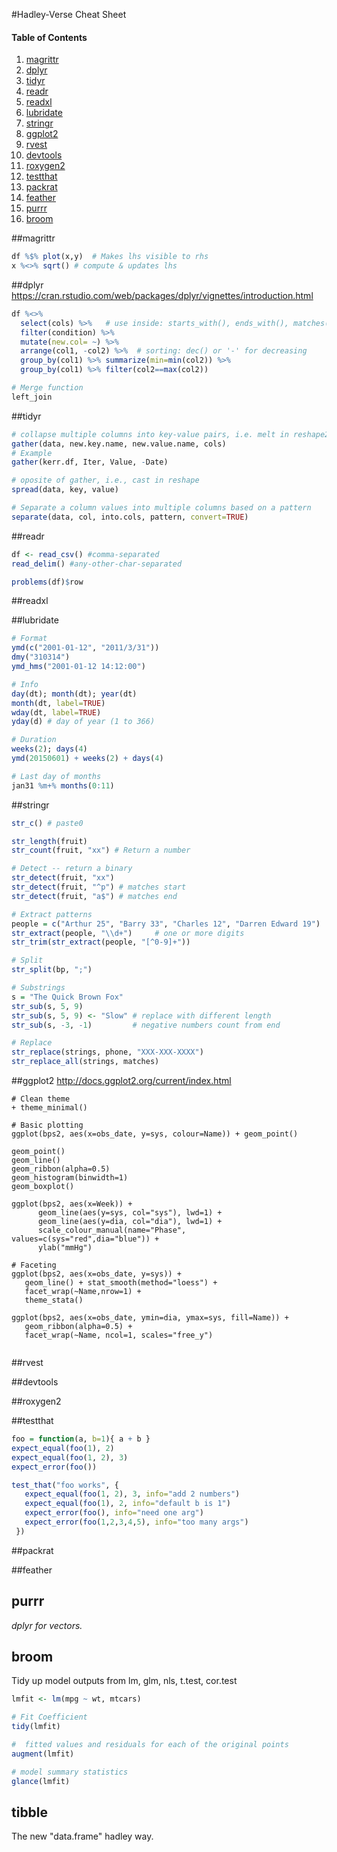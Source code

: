 #Hadley-Verse Cheat Sheet

#### Table of Contents
1. [magrittr](#magrittr)
5. [dplyr](#dplyr)
4. [tidyr](#tidyr)
2. [readr](#readr)
2. [readxl](#readxl)
2. [lubridate](#lubridate)
3. [stringr](#stringr)
7. [ggplot2](#ggplot2)
9. [rvest](#rvest)
9. [devtools](#devtools)
9. [roxygen2](#roxygen2)
9. [testthat](#testthat)
9. [packrat](#packrat)
1. [feather](#feather)
2. [purrr](#purrr)
3. [broom](#broom)

##magrittr
```r
df %$% plot(x,y)  # Makes lhs visible to rhs
x %<>% sqrt() # compute & updates lhs 
```

##dplyr
https://cran.rstudio.com/web/packages/dplyr/vignettes/introduction.html
```r
df %<>% 
  select(cols) %>%   # use inside: starts_with(), ends_with(), matches(), contains()
  filter(condition) %>% 
  mutate(new.col= ~) %>% 
  arrange(col1, -col2) %>%  # sorting: dec() or '-' for decreasing
  group_by(col1) %>% summarize(min=min(col2)) %>% 
  group_by(col1) %>% filter(col2==max(col2))

# Merge function
left_join

```

##tidyr
```r
# collapse multiple columns into key-value pairs, i.e. melt in reshape2
gather(data, new.key.name, new.value.name, cols) 
# Example
gather(kerr.df, Iter, Value, -Date)

# oposite of gather, i.e., cast in reshape
spread(data, key, value)

# Separate a column values into multiple columns based on a pattern
separate(data, col, into.cols, pattern, convert=TRUE)

```

##readr
```r
df <- read_csv() #comma-separated
read_delim() #any-other-char-separated

problems(df)$row
```

##readxl

##lubridate
```r
# Format
ymd(c("2001-01-12", "2011/3/31"))
dmy("310314")
ymd_hms("2001-01-12 14:12:00")

# Info
day(dt); month(dt); year(dt)
month(dt, label=TRUE)
wday(dt, label=TRUE)
yday(d) # day of year (1 to 366)

# Duration
weeks(2); days(4)
ymd(20150601) + weeks(2) + days(4)

# Last day of months
jan31 %m+% months(0:11)
```

##stringr
```r
str_c() # paste0

str_length(fruit)
str_count(fruit, "xx") # Return a number

# Detect -- return a binary
str_detect(fruit, "xx") 
str_detect(fruit, "^p") # matches start
str_detect(fruit, "a$") # matches end

# Extract patterns
people = c("Arthur 25", "Barry 33", "Charles 12", "Darren Edward 19")
str_extract(people, "\\d+")     # one or more digits
str_trim(str_extract(people, "[^0-9]+"))

# Split
str_split(bp, ";")

# Substrings
s = "The Quick Brown Fox"
str_sub(s, 5, 9)
str_sub(s, 5, 9) <- "Slow" # replace with different length
str_sub(s, -3, -1)         # negative numbers count from end

# Replace
str_replace(strings, phone, "XXX-XXX-XXXX")
str_replace_all(strings, matches)
```

##ggplot2
http://docs.ggplot2.org/current/index.html
```
# Clean theme
+ theme_minimal()

# Basic plotting
ggplot(bps2, aes(x=obs_date, y=sys, colour=Name)) + geom_point()
    
geom_point()
geom_line()
geom_ribbon(alpha=0.5)
geom_histogram(binwidth=1)
geom_boxplot()

ggplot(bps2, aes(x=Week)) +
      geom_line(aes(y=sys, col="sys"), lwd=1) +
      geom_line(aes(y=dia, col="dia"), lwd=1) +
      scale_colour_manual(name="Phase", values=c(sys="red",dia="blue")) +
      ylab("mmHg")
      
# Faceting
ggplot(bps2, aes(x=obs_date, y=sys)) +
   geom_line() + stat_smooth(method="loess") +
   facet_wrap(~Name,nrow=1) +
   theme_stata()
   
ggplot(bps2, aes(x=obs_date, ymin=dia, ymax=sys, fill=Name)) +
   geom_ribbon(alpha=0.5) +
   facet_wrap(~Name, ncol=1, scales="free_y")
      
```

##rvest

##devtools

##roxygen2

##testthat
```r
foo = function(a, b=1){ a + b }
expect_equal(foo(1), 2)
expect_equal(foo(1, 2), 3)
expect_error(foo())

test_that("foo works", {
   expect_equal(foo(1, 2), 3, info="add 2 numbers")
   expect_equal(foo(1), 2, info="default b is 1")
   expect_error(foo(), info="need one arg")
   expect_error(foo(1,2,3,4,5), info="too many args")
 })

```

##packrat


##feather

## purrr
*dplyr for vectors.* 

## broom
Tidy up model outputs from lm, glm, nls, t.test, cor.test
```r
lmfit <- lm(mpg ~ wt, mtcars)

# Fit Coefficient
tidy(lmfit)

#  fitted values and residuals for each of the original points
augment(lmfit) 

# model summary statistics
glance(lmfit)
```

## tibble
The new "data.frame" hadley way. 

